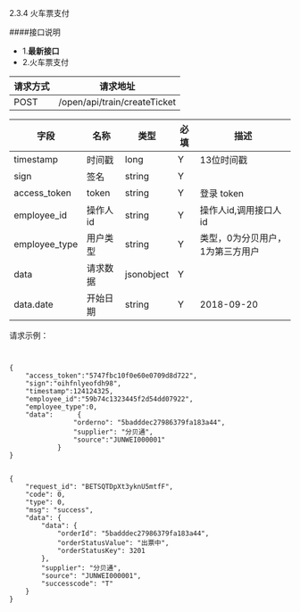 2.3.4 火车票支付

####接口说明
- 1.**最新接口**
- 2.火车票支付




请求方式|请求地址
----|---
POST|/open/api/train/createTicket


字段|名称|类型|必填|描述
-----|-----|----|----|----
timestamp|时间戳 |long |Y|13位时间戳
sign|签名 |string |Y|
access_token|token | string |Y|登录 token
employee_id| 操作人id|string |Y|操作人id,调用接口人 id
employee_type| 用户类型|string|Y|类型，0为分贝用户，1为第三方用户
data |请求数据| jsonobject |Y|
data.date|开始日期|string  |Y|2018-09-20





请求示例：

```


{
	"access_token":"5747fbc10f0e60e0709d8d722",
	"sign":"oihfnlyeofdh98",
	"timestamp":124124325,
	"employee_id":"59b74c1323445f2d54dd07922",
	"employee_type":0,
	"data":      {
                "orderno": "5badddec27986379fa183a44",
                "supplier": "分贝通",
                "source":"JUNWEI000001"
            }
}


```






```
{
    "request_id": "BETSQTDpXt3yknU5mtfF",
    "code": 0,
    "type": 0,
    "msg": "success",
    "data": {
        "data": {
            "orderId": "5badddec27986379fa183a44",
            "orderStatusValue": "出票中",
            "orderStatusKey": 3201
        },
        "supplier": "分贝通",
        "source": "JUNWEI000001",
        "successcode": "T"
    }
}


```




